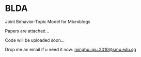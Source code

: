 BLDA
====

Joint Behavior-Topic Model for Microblogs


Papers are attached...

Code will be uploaded soon...

Drop me an email if u need it now: minghui.qiu.2010@smu.edu.sg
